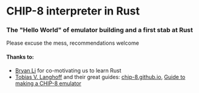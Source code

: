 # CHIP-8 interpreter in Rust

### The "Hello World" of emulator building and a first stab at Rust

Please excuse the mess, recommendations welcome

#### Thanks to:
* [Bryan Li](https://github.com/bbbryan14) for co-motivating us to learn Rust
* [Tobias V. Langhoff](https://github.com/tobiasvl) and their great guides: [chip-8.github.io](https://chip-8.github.io/), [Guide to making a CHIP-8 emulator](https://tobiasvl.github.io/blog/write-a-chip-8-emulator/)